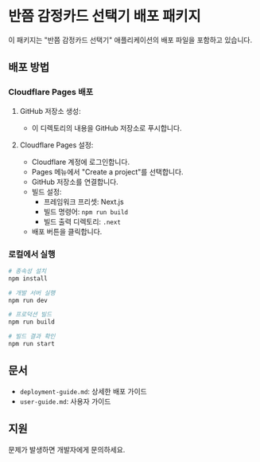 # 반쯤 감정카드 선택기 배포 패키지

이 패키지는 "반쯤 감정카드 선택기" 애플리케이션의 배포 파일을 포함하고 있습니다.

## 배포 방법

### Cloudflare Pages 배포

1. GitHub 저장소 생성:
   - 이 디렉토리의 내용을 GitHub 저장소로 푸시합니다.

2. Cloudflare Pages 설정:
   - Cloudflare 계정에 로그인합니다.
   - Pages 메뉴에서 "Create a project"를 선택합니다.
   - GitHub 저장소를 연결합니다.
   - 빌드 설정:
     - 프레임워크 프리셋: Next.js
     - 빌드 명령어: `npm run build`
     - 빌드 출력 디렉토리: `.next`
   - 배포 버튼을 클릭합니다.

### 로컬에서 실행

```bash
# 종속성 설치
npm install

# 개발 서버 실행
npm run dev

# 프로덕션 빌드
npm run build

# 빌드 결과 확인
npm run start
```

## 문서

- `deployment-guide.md`: 상세한 배포 가이드
- `user-guide.md`: 사용자 가이드

## 지원

문제가 발생하면 개발자에게 문의하세요.

